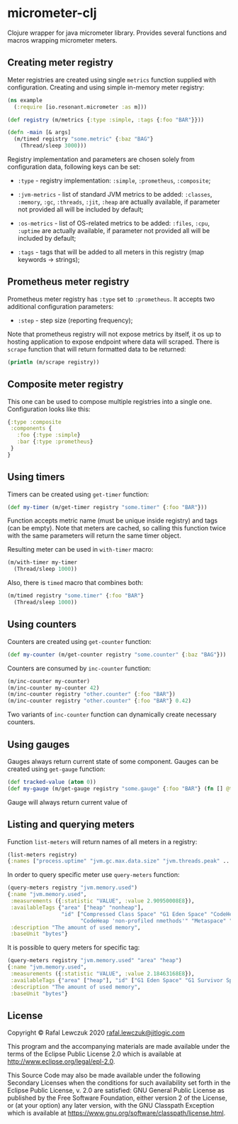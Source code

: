 # micrometer-clj

Clojure wrapper for java micrometer library. Provides several functions and macros wrapping micrometer meters.

## Creating meter registry

Meter registries are created using single `metrics` function supplied with configuration. Creating and using simple 
in-memory meter registry:

```clojure
(ns example 
  (:require [io.resonant.micrometer :as m]))

(def registry (m/metrics {:type :simple, :tags {:foo "BAR"}}))

(defn -main [& args]
  (m/timed registry "some.metric" {:baz "BAG"}
    (Thread/sleep 3000)))
```

Registry implementation and parameters are chosen solely from configuration data, following keys can be set:

* `:type` - registry implementation: `:simple`, `:prometheus`, `:composite`;

* `:jvm-metrics` - list of standard JVM metrics to be added: `:classes`, `:memory`, `:gc`, `:threads`, `:jit`, `:heap`
are actually available, if parameter not provided all will be included by default;  

* `:os-metrics` - list of OS-related metrics to be added: `:files`, `:cpu`, `:uptime` are actually available, if 
parameter not provided all will be included by default;

* `:tags` - tags that will be added to all meters in this registry (map keywords -> strings);


## Prometheus meter registry

Prometheus meter registry has `:type` set to `:prometheus`. It accepts two additional configuration parameters:

* `:step` - step size (reporting frequency);

Note that prometheus registry will not expose metrics by itself, it os up to hosting application to expose endpoint
where data will scraped. There is `scrape` function that will return formatted data to be returned:

```clojure
(println (m/scrape registry))
```  

## Composite meter registry

This one can be used to compose multiple registries into a single one. Configuration looks like this:

```clojure
{:type :composite
 :components {
   :foo {:type :simple}
   :bar {:type :prometheus}
 }
}
```

## Using timers

Timers can be created using `get-timer` function:

```clojure
(def my-timer (m/get-timer registry "some.timer" {:foo "BAR"}))
```

Function accepts metric name (must be unique inside registry) and tags (can be empty). Note that meters are cached, so
calling this function twice with the same parameters will return the same timer object.

Resulting meter can be used in `with-timer` macro:

```clojure
(m/with-timer my-timer
  (Thread/sleep 1000))
```

Also, there is `timed` macro that combines both:

```clojure
(m/timed registry "some.timer" {:foo "BAR"}
  (Thread/sleep 1000))
```

## Using counters

Counters are created using `get-counter` function:

```clojure
(def my-counter (m/get-counter registry "some.counter" {:baz "BAG"}))
```

Counters are consumed by `inc-counter` function:

```clojure
(m/inc-counter my-counter)
(m/inc-counter my-counter 42)
(m/inc-counter registry "other.counter" {:foo "BAR"})
(m/inc-counter registry "other.counter" {:foo "BAR"} 0.42)
```

Two variants of `inc-counter` function can dynamically create necessary counters. 


## Using gauges

Gauges always return current state of some component. Gauges can be created using `get-gauge` function:

```clojure
(def tracked-value (atom 0))
(def my-gauge (m/get-gauge registry "some.gauge" {:foo "BAR"} (fn [] @tracked-value))) 
```

Gauge will always return current value of 


## Listing and querying meters

Function `list-meters` will return names of all meters in a registry:

```clojure
(list-meters registry)
{:names ["process.uptime" "jvm.gc.max.data.size" "jvm.threads.peak" ... "jvm.threads.daemon"]}
```

In order to query specific meter use `query-meters` function:

```clojure
(query-meters registry "jvm.memory.used")
{:name "jvm.memory.used",
 :measurements ({:statistic "VALUE", :value 2.90950008E8}),
 :availableTags {"area" ["heap" "nonheap"],
                 "id" ["Compressed Class Space" "G1 Eden Space" "CodeHeap 'non-nmethods'" "CodeHeap 'profiled nmethods'"
                       "CodeHeap 'non-profiled nmethods'" "Metaspace" "G1 Survivor Space" "G1 Old Gen"]},
 :description "The amount of used memory",
 :baseUnit "bytes"}
```

It is possible to query meters for specific tag:

```clojure
(query-meters registry "jvm.memory.used" "area" "heap")
{:name "jvm.memory.used",
 :measurements ({:statistic "VALUE", :value 2.18463168E8}),
 :availableTags {"area" ["heap"], "id" ["G1 Eden Space" "G1 Survivor Space" "G1 Old Gen"]},
 :description "The amount of used memory",
 :baseUnit "bytes"}
```


## License

Copyright © Rafal Lewczuk 2020 rafal.lewczuk@jitlogic.com

This program and the accompanying materials are made available under the
terms of the Eclipse Public License 2.0 which is available at
http://www.eclipse.org/legal/epl-2.0.

This Source Code may also be made available under the following Secondary
Licenses when the conditions for such availability set forth in the Eclipse
Public License, v. 2.0 are satisfied: GNU General Public License as published by
the Free Software Foundation, either version 2 of the License, or (at your
option) any later version, with the GNU Classpath Exception which is available
at https://www.gnu.org/software/classpath/license.html.
